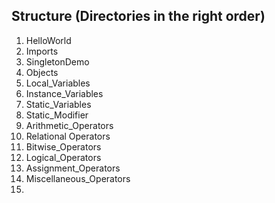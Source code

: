 ## Structure (Directories in the right order)

1. HelloWorld
2. Imports
3. SingletonDemo
4. Objects
5. Local_Variables
6. Instance_Variables
7. Static_Variables
8. Static_Modifier
9. Arithmetic_Operators
10. Relational Operators
11. Bitwise_Operators
12. Logical_Operators
13. Assignment_Operators
14. Miscellaneous_Operators
15. 